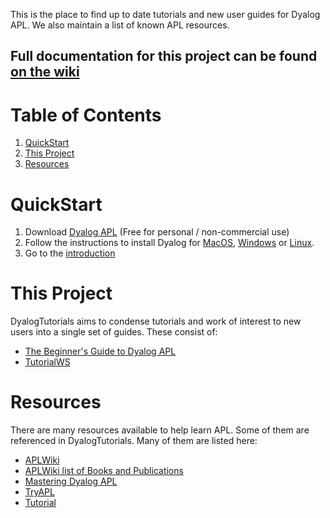 This is the place to find up to date tutorials and new user guides for Dyalog APL. We also maintain a list of known APL resources.

## Full documentation for this project can be found [on the wiki](https://github.com/rikedyp/DyalogTutorials/wiki)

# Table of Contents
1. [QuickStart](#quickstart)
2. [This Project](#this-project)
3. [Resources](#resources)

# QuickStart
1. Download [Dyalog APL](https://www.dyalog.com/download-zone.htm) (Free for personal / non-commercial use)  
2. Follow the instructions to install Dyalog for [MacOS](http://docs.dyalog.com/17.0/Dyalog%20for%20macOS%20Installation%20and%20Configuration%20Guide.pdf), [Windows](http://docs.dyalog.com/17.0/Dyalog%20for%20Microsoft%20Windows%20Installation%20and%20Configuration%20Guide.pdf) or [Linux](http://docs.dyalog.com/17.0/Dyalog%20for%20UNIX%20Installation%20and%20Configuration%20Guide.pdf).  
3. Go to the [introduction](https://github.com/rikedyp/DyalogTutorials/wiki/First-Steps)

# This Project
DyalogTutorials aims to condense tutorials and work of interest to new users into a single set of guides. These consist of:
- [The Beginner's Guide to Dyalog APL](https://github.com/rikedyp/DyalogTutorials/tree/master/Beginner's%20Guide)
- [TutorialWS](/TutorialWS)

# Resources
There are many resources available to help learn APL. Some of them are referenced in DyalogTutorials. Many of them are listed here:
- [APLWiki](https://aplwiki.com/)
- [APLWiki list of Books and Publications](https://aplwiki.com/BooksAndPublications)
- [Mastering Dyalog APL](https://www.dyalog.com/mastering-dyalog-apl.htm)
- [TryAPL](http://tryAPL.org)
- [Tutorial](https://tutorial.dyalog.com/)

